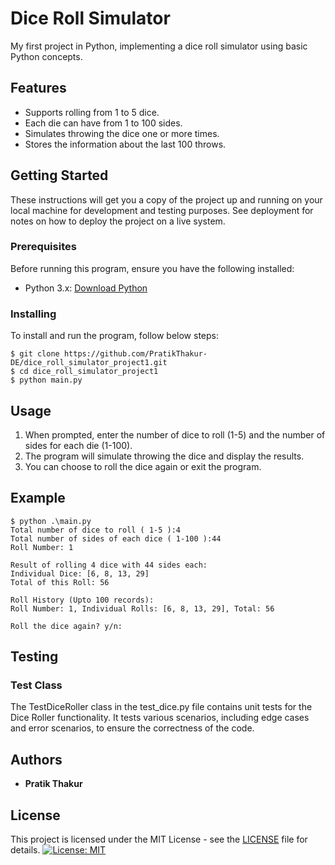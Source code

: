 # Dice Roll Simulator
My first project in Python, implementing a dice roll simulator using basic Python concepts.

## Features
- Supports rolling from 1 to 5 dice.
- Each die can have from 1 to 100 sides.
- Simulates throwing the dice one or more times.
- Stores the information about the last 100 throws.

## Getting Started  
These instructions will get you a copy of the project up and running on your local machine for development and testing purposes. See deployment for notes on how to deploy the project on a live system.

### Prerequisites  
Before running this program, ensure you have the following installed:

- Python 3.x: [Download Python](https://www.python.org/downloads/)

### Installing
To install and run the program, follow below steps: 
```
$ git clone https://github.com/PratikThakur-DE/dice_roll_simulator_project1.git   
$ cd dice_roll_simulator_project1  
$ python main.py
```
## Usage
1. When prompted, enter the number of dice to roll (1-5) and the number of sides for each die (1-100).
2. The program will simulate throwing the dice and display the results.
3. You can choose to roll the dice again or exit the program.

## Example
```
$ python .\main.py
Total number of dice to roll ( 1-5 ):4
Total number of sides of each dice ( 1-100 ):44
Roll Number: 1

Result of rolling 4 dice with 44 sides each:
Individual Dice: [6, 8, 13, 29]
Total of this Roll: 56

Roll History (Upto 100 records):
Roll Number: 1, Individual Rolls: [6, 8, 13, 29], Total: 56

Roll the dice again? y/n:
```

## Testing
### Test Class
The TestDiceRoller class in the test_dice.py file contains unit tests for the Dice Roller functionality. It tests various scenarios, including edge cases and error scenarios, to ensure the correctness of the code.


## Authors
* **Pratik Thakur** 


## License
This project is licensed under the MIT License - see the [LICENSE](LICENSE) file for details.
[![License: MIT](https://img.shields.io/badge/License-MIT-yellow.svg)][def]

[def]: https://opensource.org/licenses/MIT